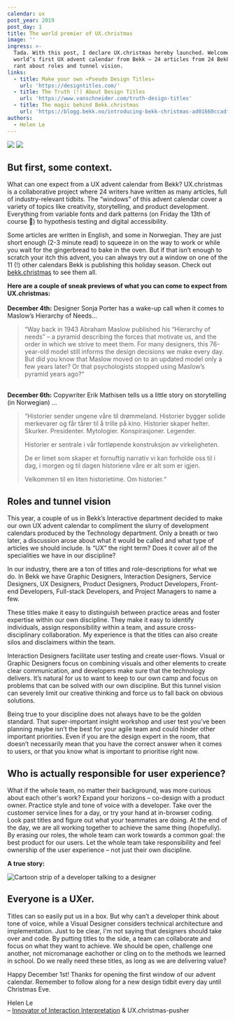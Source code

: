 ```yaml
---
calendar: ux
post_year: 2019
post_day: 1
title: The world premier of UX.christmas
image: ''
ingress: >-
  Tada. With this post, I declare UX.christmas hereby launched. Welcome to the
  world’s first UX advent calendar from Bekk – 24 articles from 24 Bekkers and a
  rant about roles and tunnel vision.
links:
  - title: Make your own «Pseudo Design Titles»
    url: 'https://designtitles.com/'
  - title: The Truth (!) About Design Titles
    url: 'https://www.vanschneider.com/truth-design-titles'
  - title: The magic behind Bekk.christmas
    url: 'https://blogg.bekk.no/introducing-bekk-christmas-ad01660ccadf'
authors:
  - Helen Le
---
```

<!---//![Christmas tree lights](https://s5.gifyu.com/images/juletrelys582e22efab67dc34.gif "Welcome to ux.christmas")--->

<img class="light-theme-image" src="https://i.ibb.co/728CGgQ/julekalender-light.gif" style="margin: auto" />
<img class="dark-theme-image" src="https://i.ibb.co/ch3X7Sn/julekalender-darkmode-4.gif" style="margin: auto" />

## But first, some context.

What can one expect from a UX advent calendar from Bekk? UX.christmas is a collaborative project where 24 writers have written as many articles, full of industry-relevant tidbits. The “windows” of this advent calendar cover a variety of topics like creativity, storytelling, and product development. Everything from variable fonts and dark patterns (on Friday the 13th of course 👻) to hypothesis testing and digital accessibility.

Some articles are written in English, and some in Norwegian. They are just short enough (2-3 minute read) to squeeze in on the way to work or while you wait for the gingerbread to bake in the oven. But if that isn’t enough to scratch your itch this advent, you can always try out a window on one of the 11 (!) other calendars Bekk is publishing this holiday season. Check out [bekk.christmas](https://bekk.christmas/) to see them all.

**Here are a couple of sneak previews of what you can come to expect from UX.christmas:**\
\
**December 4th:** Designer Sonja Porter has a wake-up call when it comes to Maslow’s Hierarchy of Needs...

> “Way back in 1943 Abraham Maslow published his “Hierarchy of needs” – a pyramid describing the forces that motivate us, and the order in which we strive to meet them. For many designers, this 76-year-old model still informs the design decisions we make every day. But did you know that Maslow moved on to an updated model only a few years later? Or that psychologists stopped using Maslow’s pyramid years ago?“

\
**December 6th:** Copywriter Erik Mathisen tells us a little story on storytelling (in Norwegian) …

> “Historier sender ungene våre til drømmeland. Historier bygger solide merkevarer og får tårer til å trille på kino. Historier skaper helter. Skurker. Presidenter. Mytologier. Konspirasjoner. Legender.
>
> Historier er sentrale i vår fortløpende konstruksjon av virkeligheten.
>
> De er limet som skaper et fornuftig narrativ vi kan forholde oss til i dag, i morgen og til dagen historiene våre er alt som er igjen.
>
> Velkommen til en liten historietime. Om historier.“

## Roles and tunnel vision

This year, a couple of us in Bekk’s Interactive department decided to make our own UX advent calendar to compliment the slurry of development calendars produced by the Technology department. Only a breath or two later, a discussion arose about what it would be called and what type of articles we should include. Is “UX” the right term? Does it cover all of the specialities we have in our discipline?

In our industry, there are a ton of titles and role-descriptions for what we do. In Bekk we have Graphic Designers, Interaction Designers, Service Designers, UX Designers, Product Designers, Product Developers, Front-end Developers, Full-stack Developers, and Project Managers to name a few.

These titles make it easy to distinguish between practice areas and foster expertise within our own discipline. They make it easy to identify individuals, assign responsibility within a team, and assure cross-disciplinary collaboration. My experience is that the titles can also create silos and disclaimers within the team.

Interaction Designers facilitate user testing and create user-flows. Visual or Graphic Designers focus on combining visuals and other elements to create clear communication, and developers make sure that the technology delivers. It’s natural for us to want to keep to our own camp and focus on problems that can be solved with our own discipline. But this tunnel vision can severely limit our creative thinking and force us to fall back on obvious solutions.

Being true to your discipline does not always have to be the golden standard. That super-important insight workshop and user test you’ve been planning maybe isn’t the best for your agile team and could hinder other important priorities. Even if you are the design expert in the room, that doesn’t necessarily mean that you have the correct answer when it comes to users, or that you know what is important to prioritise right now.

## Who is actually responsible for user experience?

What if the whole team, no matter their background, was more curious about each other's work? Expand your horizons – co-design with a product owner. Practice style and tone of voice with a developer. Take over the customer service lines for a day, or try your hand at in-browser coding. Look past titles and figure out what your teammates are doing. At the end of the day, we are all working together to achieve the same thing (hopefully). By erasing our roles, the whole team can work towards a common goal: the best product for our users. Let the whole team take responsibility and feel ownership of the user experience – not just their own discipline.

**A true story:**

![Cartoon strip of a developer talking to a designer ](https://i.ibb.co/mqrkwJC/UX-bug.png)

## Everyone is a UXer.

Titles can so easily put us in a box. But why can’t a developer think about tone of voice, while a Visual Designer considers technical architecture and implementation. Just to be clear, I'm not saying that designers should take over and code. By putting titles to the side, a team can collaborate and focus on what they want to achieve. We should be open, challenge one another, not micromanage eachother or cling on to the methods we learned in school. Do we really need these titles, as long as we are delivering value?

Happy December 1st! Thanks for opening the first window of our advent calendar. Remember to follow along for a new design tidbit every day until Christmas Eve.

Helen Le\
– [Innovator of Interaction Interpretation](https://designtitles.com/) & UX.christmas-pusher
